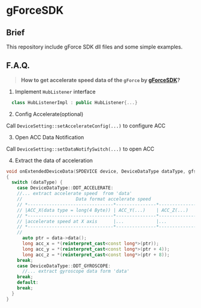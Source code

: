 # gForceSDK

## Brief

This repository include gForce SDK dll files and some simple examples.  

## F.A.Q.

> **How to get accelerate speed data of the `gForce`  by [gForceSDK](https://github.com/oymotion/gForceSDK/releases)?**

1. Implement `HubListener` interface

```c++
  class HubListenerImpl : public HubListener{...}
```

2. Config Accelerate(optional)

Call `DeviceSetting::setAccelerateConfig(...)` to configure ACC

3. Open ACC Data Notification

Call `DeviceSetting::setDataNotifySwitch(...)` to open ACC

4. Extract the data of acceleration

```C++
void onExtendedDeviceData(SPDEVICE device, DeviceDataType dataType, gfsPtr<const vector<GF_UINT8>> data) override
{
  switch (dataType) {
    case DeviceDataType::DDT_ACCELERATE:
    //... extract accelerate speed  from 'data'
    //                    Data format accelerate speed
    // *--------------------------------*---------------*---------------*
    // |ACC_X(data type = long(4 Byte)) | ACC_Y(...)    | ACC_Z(...)    |
    // *--------------------------------*---------------*---------------*
    // |accelerate speed at X axis      |...            |...            |
    // *--------------------------------*---------------*---------------*
    //
      auto ptr = data->data();
      long acc_x = *(reinterpret_cast<const long*>(ptr));
      long acc_y = *(reinterpret_cast<const long*>(ptr + 4));
      long acc_z = *(reinterpret_cast<const long*>(ptr + 8));
    break;
    case DeviceDataType::DDT_GYROSCOPE:
      //... extract gyroscope data form 'data'
    break;
    default:
    break;
  }
}
```
